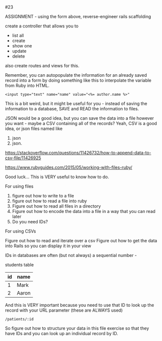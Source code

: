 #23

ASSIGNMENT - using the form above, reverse-engineer rails scaffolding

create a controller that allows you to 

* list all
* create
* show one
* update
* delete

also create routes and views for this.

Remember, you can autopopulate the information for an already saved record into a form by doing something like this to interpolate the variable from Ruby into HTML.

```
<input type="text" name="name" value="<%= author.name %>"
```

This is a bit weird, but it might be useful for you - instead of saving the information to a database, SAVE and READ the information to files.

JSON would be a good idea, but you can save the data into a file however you want - maybe a CSV containing all of the records? Yeah, CSV is a good idea, or json files named like

1. json
2. json.

https://stackoverflow.com/questions/11426732/how-to-append-data-to-csv-file/11426925

https://www.rubyguides.com/2015/05/working-with-files-ruby/

Good luck... This is VERY useful to know how to do.

For using files

1. figure out how to write to a file
2. figure out how to read a file into ruby
3. Figure out how to read all files in a directory
4. Figure out how to encode the data into a file in a way that you can read later
5. Do you need IDs?

For using CSVs

Figure out how to read and iterate over a csv
Figure out how to get the data into Rails so you can display it in your view

IDs in databases are often (but not always) a sequential number -

students table

| id | name |
|----|------|
| 1 | Mark |
| 2 | Aaron |

And this is VERY important because you need to use that ID to look up the record with your URL parameter (these are ALWAYS used)

```
/patients/:id
```

So figure out how to structure your data in this file exercise so that they have IDs and you can look up an individual record by ID.
